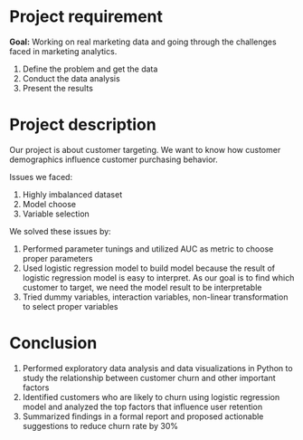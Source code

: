 # Project requirement

**Goal:**  Working on real marketing data and going through the challenges faced in marketing analytics.
1. Define the problem and get the data
2. Conduct the data analysis
3. Present the results

# Project description

Our project is about customer targeting. We want to know how customer demographics influence customer purchasing behavior.

Issues we faced:

1. Highly imbalanced dataset
2. Model choose
3. Variable selection

We solved these issues by:
1. Performed parameter tunings and utilized AUC as metric to choose proper parameters
2. Used logistic regression model to build model because the result of logistic regression model is easy to interpret. As our goal is to find which customer to target, we need the model result to be interpretable
3. Tried dummy variables, interaction variables, non-linear transformation to select proper variables

# Conclusion

1. Performed exploratory data analysis and data visualizations in Python to study the relationship between customer churn and other important factors 
2. Identified customers who are likely to churn using logistic regression model and analyzed the top factors that influence user retention
3. Summarized findings in a formal report and proposed actionable suggestions to reduce churn rate by 30% 


